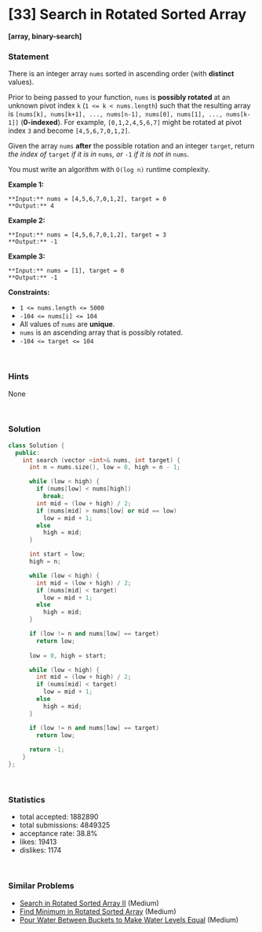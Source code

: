 # [33] Search in Rotated Sorted Array

**[array, binary-search]**

### Statement

There is an integer array `nums` sorted in ascending order (with **distinct** values).

Prior to being passed to your function, `nums` is **possibly rotated** at an unknown pivot index `k` (`1 <= k < nums.length`) such that the resulting array is `[nums[k], nums[k+1], ..., nums[n-1], nums[0], nums[1], ..., nums[k-1]]` (**0-indexed**). For example, `[0,1,2,4,5,6,7]` might be rotated at pivot index `3` and become `[4,5,6,7,0,1,2]`.

Given the array `nums` **after** the possible rotation and an integer `target`, return *the index of* `target` *if it is in* `nums`*, or* `-1` *if it is not in* `nums`.

You must write an algorithm with `O(log n)` runtime complexity.


**Example 1:**

```
**Input:** nums = [4,5,6,7,0,1,2], target = 0
**Output:** 4

```
**Example 2:**

```
**Input:** nums = [4,5,6,7,0,1,2], target = 3
**Output:** -1

```
**Example 3:**

```
**Input:** nums = [1], target = 0
**Output:** -1

```

**Constraints:**
* `1 <= nums.length <= 5000`
* `-104 <= nums[i] <= 104`
* All values of `nums` are **unique**.
* `nums` is an ascending array that is possibly rotated.
* `-104 <= target <= 104`


<br>

### Hints

None

<br>

### Solution

```cpp
class Solution {
  public:
    int search (vector <int>& nums, int target) {
      int n = nums.size(), low = 0, high = n - 1;

      while (low < high) {
        if (nums[low] < nums[high])
          break;
        int mid = (low + high) / 2;
        if (nums[mid] > nums[low] or mid == low)
          low = mid + 1;
        else
          high = mid;
      }

      int start = low;
      high = n;

      while (low < high) {
        int mid = (low + high) / 2;
        if (nums[mid] < target)
          low = mid + 1;
        else
          high = mid;
      }

      if (low != n and nums[low] == target)
        return low;
      
      low = 0, high = start;

      while (low < high) {
        int mid = (low + high) / 2;
        if (nums[mid] < target)
          low = mid + 1;
        else
          high = mid;
      }

      if (low != n and nums[low] == target)
        return low;
      
      return -1;
    }
};
```

<br>

### Statistics

- total accepted: 1882890
- total submissions: 4849325
- acceptance rate: 38.8%
- likes: 19413
- dislikes: 1174

<br>

### Similar Problems

- [Search in Rotated Sorted Array II](https://leetcode.com/problems/search-in-rotated-sorted-array-ii) (Medium)
- [Find Minimum in Rotated Sorted Array](https://leetcode.com/problems/find-minimum-in-rotated-sorted-array) (Medium)
- [Pour Water Between Buckets to Make Water Levels Equal](https://leetcode.com/problems/pour-water-between-buckets-to-make-water-levels-equal) (Medium)
